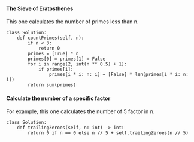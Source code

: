 #### The Sieve of Eratosthenes
This one calculates the number of primes less than n.
```
class Solution:
    def countPrimes(self, n):
        if n < 3:
            return 0
        primes = [True] * n
        primes[0] = primes[1] = False
        for i in range(2, int(n ** 0.5) + 1):
            if primes[i]:
                primes[i * i: n: i] = [False] * len(primes[i * i: n: i])
        return sum(primes)
```


#### Calculate the number of a specific factor
For example, this one calculates the number of 5 factor in n.
```
class Solution:
    def trailingZeroes(self, n: int) -> int:
        return 0 if n == 0 else n // 5 + self.trailingZeroes(n // 5)
```
